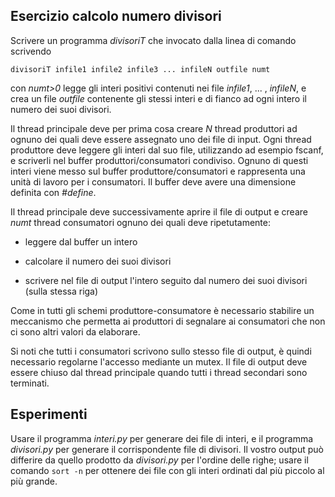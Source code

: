 ## Esercizio calcolo numero divisori

Scrivere un programma *divisoriT* che invocato dalla linea di comando scrivendo 
 
    divisoriT infile1 infile2 infile3 ... infileN outfile numt
 
con *numt>0* legge gli interi positivi contenuti nei file *infile1*, ... , *infileN*, e crea un file *outfile* contenente gli stessi interi e di fianco ad ogni intero il numero dei suoi divisori.

Il thread principale deve per prima cosa creare *N* thread produttori ad ognuno dei quali deve essere assegnato uno dei file di input. Ogni thread produttore deve leggere gli interi dal suo file, utilizzando ad esempio fscanf, e scriverli nel buffer produttori/consumatori condiviso. Ognuno di questi interi viene messo sul buffer produttore/consumatori e rappresenta una unità di lavoro per i consumatori. Il buffer deve avere una dimensione definita con *#define*.

Il thread principale deve successivamente aprire il file di output e creare *numt* thread consumatori ognuno dei quali deve ripetutamente:

* leggere dal buffer un intero

* calcolare il numero dei suoi divisori

* scrivere nel file di output l'intero seguito dal numero dei suoi divisori (sulla stessa riga)

Come in tutti gli schemi produttore-consumatore è necessario stabilire un meccanismo che permetta ai produttori di segnalare ai consumatori che non ci sono altri valori da elaborare. 

Si noti che tutti i consumatori scrivono sullo stesso file di output, è quindi necessario regolarne l'accesso mediante un mutex. Il file di output deve essere chiuso dal thread principale quando tutti i thread secondari sono terminati. 


## Esperimenti

Usare il programma *interi.py* per generare dei file di interi, e il programma *divisori.py* per generare il corrispondente file di divisori. Il vostro output può differire da quello prodotto da *divisori.py* per l'ordine delle righe; usare il comando `sort -n` per ottenere dei file con gli interi ordinati dal più piccolo al più grande.

